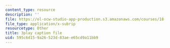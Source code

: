 ```yaml
---
content_type: resource
description: ''
file: https://ol-ocw-studio-app-production.s3.amazonaws.com/courses/18-06sc-linear-algebra-fall-2011/595c6d159a26523d83aee65cd9a11bb9_0oBJN8F616U.vtt
file_type: application/x-subrip
resourcetype: Other
title: 3play caption file
uid: 595c6d15-9a26-523d-83ae-e65cd9a11bb9
---
```

